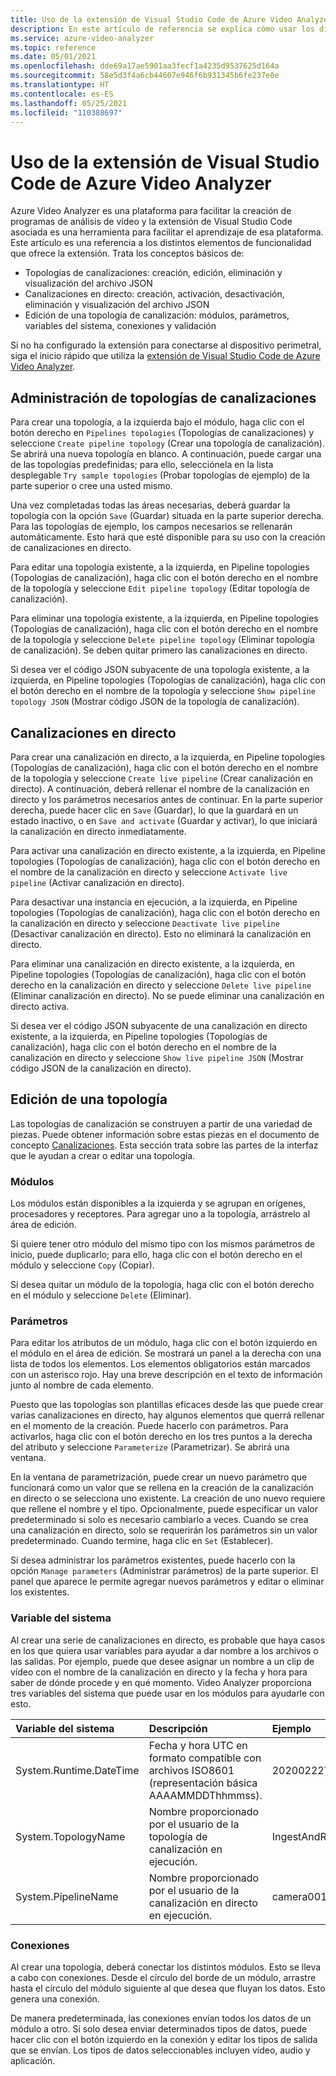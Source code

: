 ```yaml
---
title: Uso de la extensión de Visual Studio Code de Azure Video Analyzer
description: En este artículo de referencia se explica cómo usar los distintos elementos de las funcionalidades en la extensión de Visual Studio Code de Azure Video Analyzer.
ms.service: azure-video-analyzer
ms.topic: reference
ms.date: 05/01/2021
ms.openlocfilehash: dde69a17ae5901aa3fecf1a4235d9537625d164a
ms.sourcegitcommit: 58e5d3f4a6cb44607e946f6b931345b6fe237e0e
ms.translationtype: HT
ms.contentlocale: es-ES
ms.lasthandoff: 05/25/2021
ms.locfileid: "110388697"
---
```

# <a name="use-azure-video-analyzer-visual-studio-code-extension"></a>Uso de la extensión de Visual Studio Code de Azure Video Analyzer

Azure Video Analyzer es una plataforma para facilitar la creación de programas de análisis de vídeo y la extensión de Visual Studio Code asociada es una herramienta para facilitar el aprendizaje de esa plataforma.  Este artículo es una referencia a los distintos elementos de funcionalidad que ofrece la extensión.  Trata los conceptos básicos de:

* Topologías de canalizaciones: creación, edición, eliminación y visualización del archivo JSON
* Canalizaciones en directo: creación, activación, desactivación, eliminación y visualización del archivo JSON
* Edición de una topología de canalización: módulos, parámetros, variables del sistema, conexiones y validación

Si no ha configurado la extensión para conectarse al dispositivo perimetral, siga el inicio rápido que utiliza la [ extensión de Visual Studio Code de Azure Video Analyzer](./create-pipeline-vs-code-extension.md).

## <a name="managing-pipelines-topology"></a>Administración de topologías de canalizaciones

Para crear una topología, a la izquierda bajo el módulo, haga clic con el botón derecho en `Pipelines topologies` (Topologías de canalizaciones) y seleccione `Create pipeline topology` (Crear una topología de canalización).  Se abrirá una nueva topología en blanco.  A continuación, puede cargar una de las topologías predefinidas; para ello, selecciónela en la lista desplegable `Try sample topologies` (Probar topologías de ejemplo) de la parte superior o cree una usted mismo.  

Una vez completadas todas las áreas necesarias, deberá guardar la topología con la opción `Save` (Guardar) situada en la parte superior derecha.  Para las topologías de ejemplo, los campos necesarios se rellenarán automáticamente.  Esto hará que esté disponible para su uso con la creación de canalizaciones en directo.

Para editar una topología existente, a la izquierda, en Pipeline topologies (Topologías de canalización), haga clic con el botón derecho en el nombre de la topología y seleccione `Edit pipeline topology` (Editar topología de canalización).

Para eliminar una topología existente, a la izquierda, en Pipeline topologies (Topologías de canalización), haga clic con el botón derecho en el nombre de la topología y seleccione `Delete pipeline topology` (Eliminar topología de canalización).  Se deben quitar primero las canalizaciones en directo.

Si desea ver el código JSON subyacente de una topología existente, a la izquierda, en Pipeline topologies (Topologías de canalización), haga clic con el botón derecho en el nombre de la topología y seleccione `Show pipeline topology JSON` (Mostrar código JSON de la topología de canalización).

## <a name="live-pipelines"></a>Canalizaciones en directo

Para crear una canalización en directo, a la izquierda, en Pipeline topologies (Topologías de canalización), haga clic con el botón derecho en el nombre de la topología y seleccione `Create live pipeline` (Crear canalización en directo).  A continuación, deberá rellenar el nombre de la canalización en directo y los parámetros necesarios antes de continuar.  En la parte superior derecha, puede hacer clic en `Save` (Guardar), lo que la guardará en un estado inactivo, o en `Save and activate` (Guardar y activar), lo que iniciará la canalización en directo inmediatamente. 

Para activar una canalización en directo existente, a la izquierda, en Pipeline topologies (Topologías de canalización), haga clic con el botón derecho en el nombre de la canalización en directo y seleccione `Activate live pipeline` (Activar canalización en directo).

Para desactivar una instancia en ejecución, a la izquierda, en Pipeline topologies (Topologías de canalización), haga clic con el botón derecho en la canalización en directo y seleccione `Deactivate live pipeline` (Desactivar canalización en directo).  Esto no eliminará la canalización en directo.

Para eliminar una canalización en directo existente, a la izquierda, en Pipeline topologies (Topologías de canalización), haga clic con el botón derecho en la canalización en directo y seleccione `Delete live pipeline` (Eliminar canalización en directo).  No se puede eliminar una canalización en directo activa.

Si desea ver el código JSON subyacente de una canalización en directo existente, a la izquierda, en Pipeline topologies (Topologías de canalización), haga clic con el botón derecho en el nombre de la canalización en directo y seleccione `Show live pipeline JSON` (Mostrar código JSON de la canalización en directo).

## <a name="editing-a-topology"></a>Edición de una topología 

Las topologías de canalización se construyen a partir de una variedad de piezas.  Puede obtener información sobre estas piezas en el documento de concepto [Canalizaciones](./pipeline.md). Esta sección trata sobre las partes de la interfaz que le ayudan a crear o editar una topología.

### <a name="modules"></a>Módulos

Los módulos están disponibles a la izquierda y se agrupan en orígenes, procesadores y receptores.  Para agregar uno a la topología, arrástrelo al área de edición.

Si quiere tener otro módulo del mismo tipo con los mismos parámetros de inicio, puede duplicarlo; para ello, haga clic con el botón derecho en el módulo y seleccione `Copy` (Copiar).

Si desea quitar un módulo de la topología, haga clic con el botón derecho en el módulo y seleccione `Delete` (Eliminar).

### <a name="parameters"></a>Parámetros

Para editar los atributos de un módulo, haga clic con el botón izquierdo en el módulo en el área de edición.  Se mostrará un panel a la derecha con una lista de todos los elementos.  Los elementos obligatorios están marcados con un asterisco rojo.  Hay una breve descripción en el texto de información junto al nombre de cada elemento.

Puesto que las topologías son plantillas eficaces desde las que puede crear varias canalizaciones en directo, hay algunos elementos que querrá rellenar en el momento de la creación.  Puede hacerlo con parámetros.  Para activarlos, haga clic con el botón derecho en los tres puntos a la derecha del atributo y seleccione `Parameterize` (Parametrizar).  Se abrirá una ventana.

En la ventana de parametrización, puede crear un nuevo parámetro que funcionará como un valor que se rellena en la creación de la canalización en directo o se selecciona uno existente.  La creación de uno nuevo requiere que rellene el nombre y el tipo.  Opcionalmente, puede especificar un valor predeterminado si solo es necesario cambiarlo a veces.  Cuando se crea una canalización en directo, solo se requerirán los parámetros sin un valor predeterminado.  Cuando termine, haga clic en `Set` (Establecer).

Si desea administrar los parámetros existentes, puede hacerlo con la opción `Manage parameters` (Administrar parámetros) de la parte superior.  El panel que aparece le permite agregar nuevos parámetros y editar o eliminar los existentes.

### <a name="system-variable"></a>Variable del sistema

Al crear una serie de canalizaciones en directo, es probable que haya casos en los que quiera usar variables para ayudar a dar nombre a los archivos o las salidas.  Por ejemplo, puede que desee asignar un nombre a un clip de vídeo con el nombre de la canalización en directo y la fecha y hora para saber de dónde procede y en qué momento.  Video Analyzer proporciona tres variables del sistema que puede usar en los módulos para ayudarle con esto.

| Variable del sistema        | Descripción                                                  | Ejemplo              |
| :--------------------- | :----------------------------------------------------------- | :------------------- |
| System.Runtime.DateTime        | Fecha y hora UTC en formato compatible con archivos ISO8601 (representación básica AAAAMMDDThhmmss). | 20200222T173200Z     |
| System.TopologyName    | Nombre proporcionado por el usuario de la topología de canalización en ejecución.          | IngestAndRecord      |
| System.PipelineName    | Nombre proporcionado por el usuario de la canalización en directo en ejecución.          | camera001            |

### <a name="connections"></a>Conexiones 

Al crear una topología, deberá conectar los distintos módulos.  Esto se lleva a cabo con conexiones.  Desde el círculo del borde de un módulo, arrastre hasta el círculo del módulo siguiente al que desea que fluyan los datos.  Esto genera una conexión.

De manera predeterminada, las conexiones envían todos los datos de un módulo a otro.  Si solo desea enviar determinados tipos de datos, puede hacer clic con el botón izquierdo en la conexión y editar los tipos de salida que se envían.  Los tipos de datos seleccionables incluyen vídeo, audio y aplicación.
